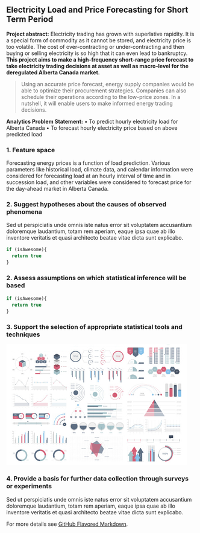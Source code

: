 ## Electricity Load and Price Forecasting for Short Term Period

**Project abstract:** 
Electricity trading has grown with superlative rapidity. It is a special form of commodity 
as it cannot be stored, and electricity price is too volatile. The cost of over-contracting 
or under-contracting and then buying or selling electricity is so high that it can even lead to 
bankruptcy. **This project aims to make a high-frequency short-range price forecast to take electricity trading 
decisions at asset as well as macro-level for the deregulated Alberta Canada market.**
> Using an accurate price forecast, energy supply companies would be able to optimize their 
procurement strategies. Companies can also schedule their operations according to the low-price 
zones. In a nutshell, it will enable users to make informed energy trading decisions.

**Analytics Problem Statement:**
• To predict hourly electricity load for Alberta Canada 
• To forecast hourly electricity price based on above predicted load

### 1. Feature space 
Forecasting energy prices is a function of load prediction. Various parameters like historical load, 
climate data, and calendar information were considered for forecasting load at an hourly interval of 
time and in succession load, and other variables were considered to forecast price for the day-ahead 
market in Alberta Canada. 

### 2. Suggest hypotheses about the causes of observed phenomena

Sed ut perspiciatis unde omnis iste natus error sit voluptatem accusantium doloremque laudantium, totam rem aperiam, eaque ipsa quae ab illo inventore veritatis et quasi architecto beatae vitae dicta sunt explicabo. 

```javascript
if (isAwesome){
  return true
}
```

### 2. Assess assumptions on which statistical inference will be based

```javascript
if (isAwesome){
  return true
}
```

### 3. Support the selection of appropriate statistical tools and techniques

<img src="images/dummy_thumbnail.jpg?raw=true"/>

### 4. Provide a basis for further data collection through surveys or experiments

Sed ut perspiciatis unde omnis iste natus error sit voluptatem accusantium doloremque laudantium, totam rem aperiam, eaque ipsa quae ab illo inventore veritatis et quasi architecto beatae vitae dicta sunt explicabo. 

For more details see [GitHub Flavored Markdown](https://guides.github.com/features/mastering-markdown/).
